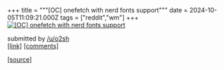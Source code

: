 +++
title = """[OC] onefetch with nerd fonts support"""
date = 2024-10-05T11:09:21.000Z
tags = ["reddit","wm"]
+++
[![[OC] onefetch with nerd fonts support](https://preview.redd.it/f1lv94gg7xsd1.png?width=640&crop=smart&auto=webp&s=cf78973afbe26b2ad4feb6068b271c7833387d72 "[OC] onefetch with nerd fonts support")](https://www.reddit.com/r/unixporn/comments/1fwnz1p/oc_onefetch_with_nerd_fonts_support/)

submitted by [/u/o2sh](https://www.reddit.com/user/o2sh)  
[\[link\]](https://i.redd.it/f1lv94gg7xsd1.png) [\[comments\]](https://www.reddit.com/r/unixporn/comments/1fwnz1p/oc_onefetch_with_nerd_fonts_support/)

[[source]](https://www.reddit.com/r/unixporn/comments/1fwnz1p/oc_onefetch_with_nerd_fonts_support/)
